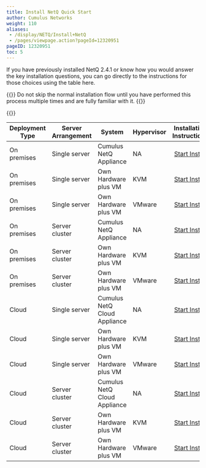 ```yaml
---
title: Install NetQ Quick Start
author: Cumulus Networks
weight: 110
aliases:
 - /display/NETQ/Install+NetQ
 - /pages/viewpage.action?pageId=12320951
pageID: 12320951
toc: 5
---
```

If you have previously installed NetQ 2.4.1 or know how you would answer the key installation questions, you can go directly to the instructions for those choices using the table here.

{{<notice info>}}
Do not skip the normal installation flow until you have performed this process multiple times and are fully familiar with it.
{{</notice>}}

{{<exlink url="https://cumulusnetworks.com/static/mibs/BGP4-MIB.txt" text="BGP4-MIB">}}

| Deployment Type | Server Arrangement | System | Hypervisor | Installation Instructions |
| --- | --- | --- | --- | :---: |
| On premises | Single server | Cumulus NetQ Appliance | NA | <a href="http://cumulus-netq-24/Cumulus-NetQ-Deployment-Guide/Install-NetQ/Install-NetQ-Platform/NetQ-Appliance-Setup-sngl-op/">Start Install</a> |
| On premises | Single server | Own Hardware plus VM | KVM | <a href="http://cumulus-netq-24/Cumulus-NetQ-Deployment-Guide/Install-NetQ/Install-NetQ-Platform/KVM-Setup-sngl-op/">Start Install</a> |
| On premises | Single server | Own Hardware plus VM | VMware | <a href="http://cumulus-netq-24/Cumulus-NetQ-Deployment-Guide/Install-NetQ/Install-NetQ-Platform/VMware-Setup-sngl-op/">Start Install</a> |
| On premises | Server cluster | Cumulus NetQ Appliance | NA | <a href="http://cumulus-netq-24/Cumulus-NetQ-Deployment-Guide/Install-NetQ/Install-NetQ-Platform/NetQ-Appliance-Setup-clstr-op/">Start Install</a> |
| On premises | Server cluster | Own Hardware plus VM | KVM | <a href="http://cumulus-netq-24/Cumulus-NetQ-Deployment-Guide/Install-NetQ/Install-NetQ-Platform/KVM-Setup-clstr-op/">Start Install</a> |
| On premises | Server cluster | Own Hardware plus VM | VMware | <a href="http://cumulus-netq-24/Cumulus-NetQ-Deployment-Guide/Install-NetQ/Install-NetQ-Platform/VMware-Setup-clstr-op/">Start Install</a> |
| Cloud | Single server | Cumulus NetQ Cloud Appliance | NA | <a href="http://cumulus-netq-24/Cumulus-NetQ-Deployment-Guide/Install-NetQ/Install-NetQ-Platform/NetQ-Appliance-Setup-sngl-cld/">Start Install</a> |
| Cloud | Single server | Own Hardware plus VM | KVM | <a href="http://cumulus-netq-24/Cumulus-NetQ-Deployment-Guide/Install-NetQ/Install-NetQ-Platform/KVM-Setup-sngl-cld/">Start Install</a> |
| Cloud | Single server | Own Hardware plus VM | VMware | <a href="http://cumulus-netq-24/Cumulus-NetQ-Deployment-Guide/Install-NetQ/Install-NetQ-Platform/VMware-Setup-sngl-cld/">Start Install</a> |
| Cloud | Server cluster | Cumulus NetQ Cloud Appliance | NA | <a href="http://cumulus-netq-24/Cumulus-NetQ-Deployment-Guide/Install-NetQ/Install-NetQ-Platform/NetQ-Appliance-Setup-clstr-cld/">Start Install</a> |
| Cloud | Server cluster | Own Hardware plus VM | KVM | <a href="http://cumulus-netq-24/Cumulus-NetQ-Deployment-Guide/Install-NetQ/Install-NetQ-Platform/KVM-Setup-clstr-cld/">Start Install</a> |
| Cloud | Server cluster | Own Hardware plus VM | VMware | <a href="http://cumulus-netq-24/Cumulus-NetQ-Deployment-Guide/Install-NetQ/Install-NetQ-Platform/VMware-Setup-clstr-cld/">Start Install</a> |
